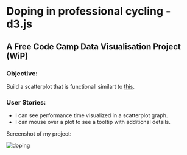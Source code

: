 # Doping in professional cycling - d3.js

## A Free Code Camp Data Visualisation Project (WiP)

### Objective:
Build a scatterplot that is functionall similart to [this](https://codepen.io/FreeCodeCamp/full/ONxvaa/).

### User Stories:
*  I can see performance time visualized in a scatterplot graph.
*  I can mouse over a plot to see a tooltip with additional details.

Screenshot of my project: 

![doping](https://user-images.githubusercontent.com/22034073/37281224-3a6415f4-25e8-11e8-9c10-fa87bfdd87ad.gif)

